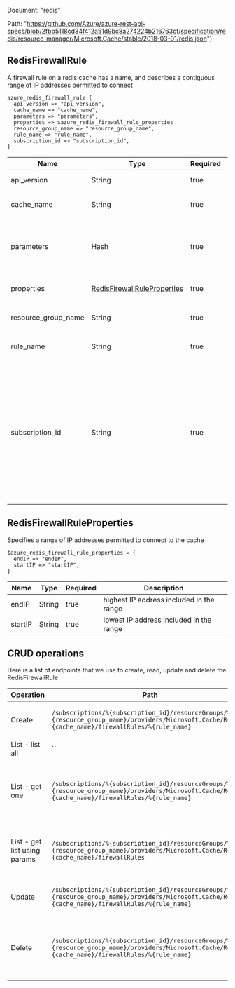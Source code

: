 Document: "redis"


Path: "https://github.com/Azure/azure-rest-api-specs/blob/2fbb5118cd34f412a51d9bc8a274224b216763cf/specification/redis/resource-manager/Microsoft.Cache/stable/2018-03-01/redis.json")

## RedisFirewallRule

A firewall rule on a redis cache has a name, and describes a contiguous range of IP addresses permitted to connect

```puppet
azure_redis_firewall_rule {
  api_version => "api_version",
  cache_name => "cache_name",
  parameters => "parameters",
  properties => $azure_redis_firewall_rule_properties
  resource_group_name => "resource_group_name",
  rule_name => "rule_name",
  subscription_id => "subscription_id",
}
```

| Name        | Type           | Required       | Description       |
| ------------- | ------------- | ------------- | ------------- |
|api_version | String | true | Client Api Version. |
|cache_name | String | true | The name of the Redis cache. |
|parameters | Hash | true | Parameters supplied to the create or update redis firewall rule operation. |
|properties | [RedisFirewallRuleProperties](#redisfirewallruleproperties) | true | redis cache firewall rule properties |
|resource_group_name | String | true | The name of the resource group. |
|rule_name | String | true | The name of the firewall rule. |
|subscription_id | String | true | Gets subscription credentials which uniquely identify the Microsoft Azure subscription. The subscription ID forms part of the URI for every service call. |
        
## RedisFirewallRuleProperties

Specifies a range of IP addresses permitted to connect to the cache

```puppet
$azure_redis_firewall_rule_properties = {
  endIP => "endIP",
  startIP => "startIP",
}
```

| Name        | Type           | Required       | Description       |
| ------------- | ------------- | ------------- | ------------- |
|endIP | String | true | highest IP address included in the range |
|startIP | String | true | lowest IP address included in the range |



## CRUD operations

Here is a list of endpoints that we use to create, read, update and delete the RedisFirewallRule

| Operation | Path | Verb | Description | OperationID |
| ------------- | ------------- | ------------- | ------------- | ------------- |
|Create|`/subscriptions/%{subscription_id}/resourceGroups/%{resource_group_name}/providers/Microsoft.Cache/Redis/%{cache_name}/firewallRules/%{rule_name}`|Put|Create or update a redis cache firewall rule|FirewallRules_CreateOrUpdate|
|List - list all|``||||
|List - get one|`/subscriptions/%{subscription_id}/resourceGroups/%{resource_group_name}/providers/Microsoft.Cache/Redis/%{cache_name}/firewallRules/%{rule_name}`|Get|Gets a single firewall rule in a specified redis cache.|FirewallRules_Get|
|List - get list using params|`/subscriptions/%{subscription_id}/resourceGroups/%{resource_group_name}/providers/Microsoft.Cache/Redis/%{cache_name}/firewallRules`|Get|Gets all firewall rules in the specified redis cache.|FirewallRules_ListByRedisResource|
|Update|`/subscriptions/%{subscription_id}/resourceGroups/%{resource_group_name}/providers/Microsoft.Cache/Redis/%{cache_name}/firewallRules/%{rule_name}`|Put|Create or update a redis cache firewall rule|FirewallRules_CreateOrUpdate|
|Delete|`/subscriptions/%{subscription_id}/resourceGroups/%{resource_group_name}/providers/Microsoft.Cache/Redis/%{cache_name}/firewallRules/%{rule_name}`|Delete|Deletes a single firewall rule in a specified redis cache.|FirewallRules_Delete|
